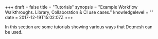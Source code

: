 +++
draft = false
title = "Tutorials"
synopsis = "Example Workflow Walkthroughs. Library, Collaboration & CI use cases."
knowledgelevel = ""
date = 2017-12-19T15:02:07Z
+++

In this section are some tutorials showing various ways that Dotmesh can be used.
